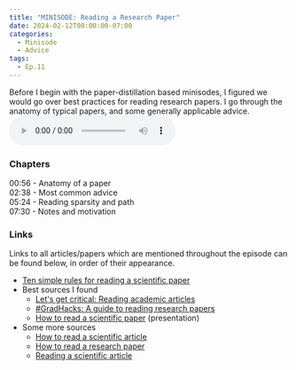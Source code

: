 ```yaml
---
title: "MINISODE: Reading a Research Paper"
date: 2024-02-12T00:00:00-07:00
categories:
  - Minisode
  - Advice
tags:
  - Ep.11
---  
```


Before I begin with the paper-distillation based minisodes, I figured we would go over best practices for reading research papers. I go through the anatomy of typical papers, and some generally applicable advice.
<audio controls>
<source src="https://into-ai-safety.github.io/assets\audio\into-ai-safety_ep.11.mp3" type="audio/mp3">
</audio>

### Chapters

00:56 - Anatomy of a paper<br>
02:38 - Most common advice<br>
05:24 - Reading sparsity and path<br>
07:30 - Notes and motivation
<!--  -->

### Links

Links to all articles/papers which are mentioned throughout the episode can be found below, in order of their appearance.
- <a href="https://www.ncbi.nlm.nih.gov/pmc/articles/PMC7392212/" target="_blank" rel="noreferrer noopener">Ten simple rules for reading a scientific paper</a>
- Best sources I found
  - <a href="https://subjectguides.york.ac.uk/critical/articles" target="_blank" rel="noreferrer noopener">Let's get critical: Reading academic articles</a>
  - <a href="https://www.scientifica.uk.com/neurowire/gradhacks-a-guide-to-reading-research-papers" target="_blank" rel="noreferrer noopener">#GradHacks: A guide to reading research papers</a>
  - <a href="https://www.lib.purdue.edu/sites/default/files/libraries/engr/Tutorials/Newest%20Scientific%20Paper.pdf" target="_blank" rel="noreferrer noopener">How to read a scientific paper</a> (presentation)
- Some more sources
  - <a href="https://www.owlnet.rice.edu/~cainproj/courses/HowToReadSciArticle.pdf" target="_blank" rel="noreferrer noopener">How to read a scientific article</a>
  - <a href="https://www.eecs.harvard.edu/~michaelm/postscripts/ReadPaper.pdf" target="_blank" rel="noreferrer noopener">How to read a research paper</a>
  - <a href="https://resources.nu.edu/researchprocess/readingscientificarticle" target="_blank" rel="noreferrer noopener">Reading a scientific article</a>

<!-- end of the list -->
